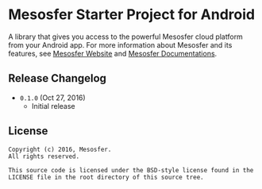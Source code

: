 # Mesosfer Starter Project for Android #


A library that gives you access to the powerful Mesosfer cloud platform from your Android app. 
For more information about Mesosfer and its features, see [Mesosfer Website][mesosfer.com] and [Mesosfer Documentations][docs].

## Release Changelog
* `0.1.0` (Oct 27, 2016)
    - Initial release

## License
    Copyright (c) 2016, Mesosfer.
    All rights reserved.

    This source code is licensed under the BSD-style license found in the
    LICENSE file in the root directory of this source tree.

[mesosfer.com]:https://mesosfer.com
[docs]:https://docs.mesosfer.com/
[cloud]:https://cloud.mesosfer.com/
[library]:Library/MesosferSDK-Android-0.1.0.aar
